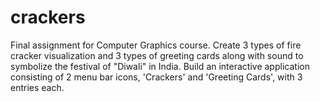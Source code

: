 crackers
========

Final assignment for Computer Graphics course. Create 3 types of fire cracker visualization and 3 types of greeting cards along with sound to symbolize the festival of "Diwali" in India. Build an interactive application consisting of 2 menu bar icons, 'Crackers' and 'Greeting Cards', with 3 entries each.
